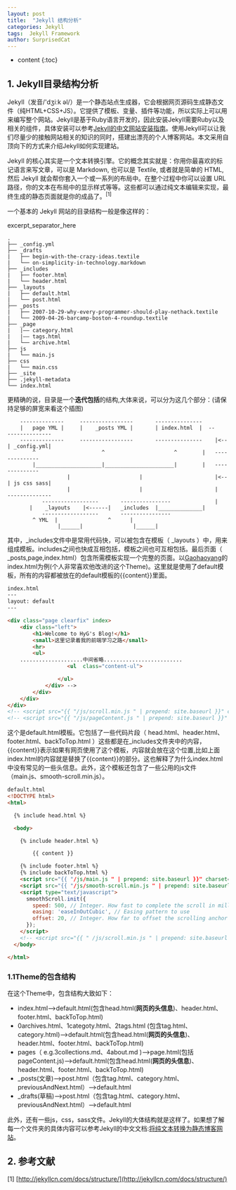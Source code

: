 ```yaml
---
layout: post
title:  "Jekyll 结构分析"
categories: Jekyll
tags:  Jekyll Framework
author: SurprisedCat
---
```


* content 
{:toc}

## 1. Jekyll目录结构分析

Jekyll（发音/'dʒiːk əl/）是一个静态站点生成器，它会根据网页源码生成静态文件（纯HTML+CSS+JS）。它提供了模板、变量、插件等功能，所以实际上可以用来编写整个网站。Jekyll是基于Ruby语言开发的，因此安装Jekyll需要Ruby以及相关的组件，具体安装可以参考[Jekyll的中文网站安装指南](http://jekyllcn.com/docs/installation/)。使用Jekyll可以让我们尽量少的接触网站相关的知识的同时，搭建出漂亮的个人博客网站。本文采用自顶向下的方式来介绍Jekyll如何实现建站。

Jekyll 的核心其实是一个文本转换引擎。它的概念其实就是：你用你最喜欢的标记语言来写文章，可以是 Markdown, 也可以是 Textile, 或者就是简单的 HTML, 然后 Jekyll 就会帮你套入一个或一系列的布局中。在整个过程中你可以设置 URL 路径，你的文本在布局中的显示样式等等。这些都可以通过纯文本编辑来实现，最终生成的静态页面就是你的成品了。$^{[1]}$

一个基本的 Jekyll 网站的目录结构一般是像这样的：

excerpt_separator_here

```shell
.
├── _config.yml
├── _drafts
|   ├── begin-with-the-crazy-ideas.textile
|   └── on-simplicity-in-technology.markdown
├── _includes
|   ├── footer.html
|   └── header.html
├── _layouts
|   ├── default.html
|   └── post.html
├── _posts
|   ├── 2007-10-29-why-every-programmer-should-play-nethack.textile
|   └── 2009-04-26-barcamp-boston-4-roundup.textile
├── _page
|   |—— category.html
|   |—— tags.html
|   └── archive.html
├── js
|   └── main.js
├── css
|   └── main.css
├── _site
├── .jekyll-metadata
└── index.html
```

更精确的说，目录是一个**迭代包括**的结构,大体来说，可以分为这几个部分：(请保持足够的屏宽来看这个插图)

```shell
    --------------     -----------------       ---------------  
    |   page YML |     |    _posts YML |       | index.html  |  --    --------------
    --------------     -----------------       ---------------    |<--| _config.yml|
        ^                     ^                      ^		  |   --------------
        |_____________________|______________________|		  |   --------------
                   |                      |                       |<--| js css sass|
                   |                      |                       |   --------------
           ------------------       ----------------              |
	   |    _layouts    |<------|   _includes  |______________|
           ------------------       ----------------                 
		^ YML  |                ^      |                    
                |______|                |______|
```

其中，_includes文件中是常用代码快，可以被包含在模板（ _layouts ）中，用来组成模板。includes之间也快成互相包括，模板之间也可互相包括。最后页面（ _posts,page,index.html）包含所需模板实现一个完整的页面。以[Gaohaoyang](https://github.com/Gaohaoyang/gaohaoyang.github.io)的index.html为例(个人非常喜欢他改进的这个Theme)。这里就是使用了default模板，所有的内容都被放在的default模板的{{content}}里面。

```html
index.html
---
layout: default
---

<div class="page clearfix" index>
    <div class="left">
        <h1>Welcome to HyG's Blog!</h1>
        <small>这里记录着我的前端学习之路</small>
        <hr>
        <ul>
    ....................中间省略.........................
                   <ul  class="content-ul">

                </ul>
            </div> -->
        </div>
    </div>
</div>
<!-- <script src="{{ "/js/scroll.min.js " | prepend: site.baseurl }}" charset="utf-8"></script> -->
<!-- <script src="{{ "/js/pageContent.js " | prepend: site.baseurl }}" charset="utf-8"></script> -->
```

这个是default.html模板。它包括了一些代码片段（ head.html、header.html、footer.html、backToTop.html ）这些都是在_includes文件夹中的内容，{{content}}表示如果有网页使用了这个模板，内容就会放在这个位置,比如上面index.html的内容就是替换了{{content}}的部分。这也解释了为什么index.html中没有常见的一些头信息。此外，这个模板还包含了一些公用的js文件（main.js、smooth-scroll.min.js）。

```html
default.html
<!DOCTYPE html>
<html>

  {% include head.html %}

  <body>

    {% include header.html %}

        {{ content }}

    {% include footer.html %}
    {% include backToTop.html %}
    <script src="{{ "/js/main.js " | prepend: site.baseurl }}" charset="utf-8"></script>
    <script src="{{ "/js/smooth-scroll.min.js " | prepend: site.baseurl }}" charset="utf-8"></script>
    <script type="text/javascript">
      smoothScroll.init({
        speed: 500, // Integer. How fast to complete the scroll in milliseconds
        easing: 'easeInOutCubic', // Easing pattern to use
        offset: 20, // Integer. How far to offset the scrolling anchor location in pixels
      });
    </script>
    <!-- <script src="{{ " /js/scroll.min.js " | prepend: site.baseurl }}" charset="utf-8"></script> -->
  </body>

</html>
```

### 1.1Theme的包含结构

在这个Theme中，包含结构大致如下：

- index.html-->default.html(包含head.html(**网页的头信息**)、header.html、footer.html、backToTop.html)
- 0archives.html、1categoty.html、2tags.html (包含tag.html、category.html)-->default.html(包含head.html(**网页的头信息**)、header.html、footer.html、backToTop.html)
- pages（ e.g.3collections.md、4about.md )-->page.html(包括pageContent.js)-->default.html(包含head.html(**网页的头信息**)、header.html、footer.html、backToTop.html)
- _posts(文章)-->post.html（包含tag.html、category.html、previousAndNext.html）-->default.html
- _drafts(草稿)-->post.html（包含tag.html、category.html、previousAndNext.html）-->default.html

此外，还有一些js，css，sass文件。Jekyll的大体结构就是这样了。如果想了解每一个文件夹的具体内容可以参考Jekyll的中文文档:[将纯文本转换为静态博客网站](http://jekyllcn.com/docs/home/)。

## 2. 参考文献

[1] [http://jekyllcn.com/docs/structure/](http://jekyllcn.com/docs/structure/)

